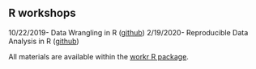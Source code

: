 ## R workshops

10/22/2019- Data Wrangling in R ([github](https://github.com/natalieoshea/workr))
2/19/2020- Reproducible Data Analysis in R ([github](https://github.com/natalieoshea/workr))

All materials are available within the [workr R package](https://github.com/natalieoshea/workr).  

